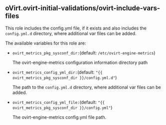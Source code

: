## oVirt.ovirt-initial-validations/ovirt-include-vars-files

This role includes the config.yml file, if it exists and
also includes the `config.yml.d` directory,
where additional var files can be added.

The available variables for this role are:
- `ovirt_metrics_pkg_sysconf_dir:`(default: `/etc/ovirt-engine-metrics`)

  The ovirt-engine-metrics configuration information directory path

- `ovirt_metrics_config_yml_dir:`(default: `"{{ ovirt_metrics_pkg_sysconf_dir }}/config.yml.d"`)

  The path to the `config.yml.d` directory, where additional var files can be added.

- `ovirt_metrics_config_yml_file:`(default: `"{{ ovirt_metrics_pkg_sysconf_dir }}/config.yml"`)

  The ovirt-engine-metrics config.yml file path.
